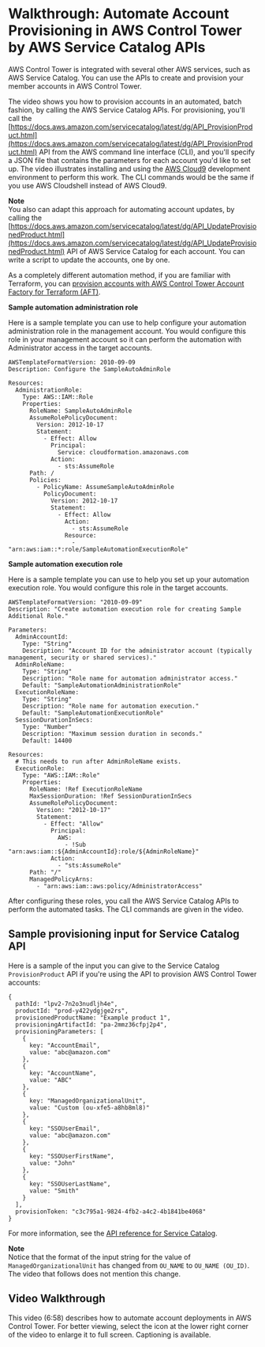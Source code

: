 # Walkthrough: Automate Account Provisioning in AWS Control Tower by AWS Service Catalog APIs<a name="automated-provisioning-walkthrough"></a>

AWS Control Tower is integrated with several other AWS services, such as AWS Service Catalog\. You can use the APIs to create and provision your member accounts in AWS Control Tower\.

The video shows you how to provision accounts in an automated, batch fashion, by calling the AWS Service Catalog APIs\. For provisioning, you'll call the [https://docs.aws.amazon.com/servicecatalog/latest/dg/API_ProvisionProduct.html](https://docs.aws.amazon.com/servicecatalog/latest/dg/API_ProvisionProduct.html) API from the AWS command line interface \(CLI\), and you'll specify a JSON file that contains the parameters for each account you'd like to set up\. The video illustrates installing and using the [AWS Cloud9](https://docs.aws.amazon.com/cloud9/latest/user-guide/welcome.html) development environment to perform this work\. The CLI commands would be the same if you use AWS Cloudshell instead of AWS Cloud9\.

**Note**  
You also can adapt this approach for automating account updates, by calling the [https://docs.aws.amazon.com/servicecatalog/latest/dg/API_UpdateProvisionedProduct.html](https://docs.aws.amazon.com/servicecatalog/latest/dg/API_UpdateProvisionedProduct.html) API of AWS Service Catalog for each account\. You can write a script to update the accounts, one by one\.

As a completely different automation method, if you are familiar with Terraform, you can [provision accounts with AWS Control Tower Account Factory for Terraform \(AFT\)](taf-account-provisioning.md)\.

**Sample automation administration role**

Here is a sample template you can use to help configure your automation administration role in the management account\. You would configure this role in your management account so it can perform the automation with Administrator access in the target accounts\.

```
AWSTemplateFormatVersion: 2010-09-09
Description: Configure the SampleAutoAdminRole

Resources:
  AdministrationRole:
    Type: AWS::IAM::Role
    Properties:
      RoleName: SampleAutoAdminRole
      AssumeRolePolicyDocument:
        Version: 2012-10-17
        Statement:
          - Effect: Allow
            Principal:
              Service: cloudformation.amazonaws.com
            Action:
              - sts:AssumeRole
      Path: /
      Policies:
        - PolicyName: AssumeSampleAutoAdminRole
          PolicyDocument:
            Version: 2012-10-17
            Statement:
              - Effect: Allow
                Action:
                  - sts:AssumeRole
                Resource:
                  - "arn:aws:iam::*:role/SampleAutomationExecutionRole"
```

**Sample automation execution role**

Here is a sample template you can use to help you set up your automation execution role\. You would configure this role in the target accounts\.

```
AWSTemplateFormatVersion: "2010-09-09"
Description: "Create automation execution role for creating Sample Additional Role."

Parameters:
  AdminAccountId:
    Type: "String"
    Description: "Account ID for the administrator account (typically management, security or shared services)."
  AdminRoleName:
    Type: "String"
    Description: "Role name for automation administrator access."
    Default: "SampleAutomationAdministrationRole"
  ExecutionRoleName:
    Type: "String"
    Description: "Role name for automation execution."
    Default: "SampleAutomationExecutionRole"
  SessionDurationInSecs:
    Type: "Number"
    Description: "Maximum session duration in seconds."
    Default: 14400

Resources:
  # This needs to run after AdminRoleName exists.
  ExecutionRole:
    Type: "AWS::IAM::Role"
    Properties:
      RoleName: !Ref ExecutionRoleName
      MaxSessionDuration: !Ref SessionDurationInSecs
      AssumeRolePolicyDocument:
        Version: "2012-10-17"
        Statement:
          - Effect: "Allow"
            Principal:
              AWS:
                - !Sub "arn:aws:iam::${AdminAccountId}:role/${AdminRoleName}"
            Action:
              - "sts:AssumeRole"
      Path: "/"
      ManagedPolicyArns:
        - "arn:aws:iam::aws:policy/AdministratorAccess"
```

After configuring these roles, you call the AWS Service Catalog APIs to perform the automated tasks\. The CLI commands are given in the video\.

## Sample provisioning input for Service Catalog API<a name="sample-sc-api-input"></a>

Here is a sample of the input you can give to the Service Catalog `ProvisionProduct` API if you're using the API to provision AWS Control Tower accounts:

```
{
  pathId: "lpv2-7n2o3nudljh4e",
  productId: "prod-y422ydgjge2rs",
  provisionedProductName: "Example product 1",
  provisioningArtifactId: "pa-2mmz36cfpj2p4",
  provisioningParameters: [
    {
      key: "AccountEmail",
      value: "abc@amazon.com"
    },
    {
      key: "AccountName",
      value: "ABC"
    },
    {
      key: "ManagedOrganizationalUnit",
      value: "Custom (ou-xfe5-a8hb8ml8)"
    },
    {
      key: "SSOUserEmail",
      value: "abc@amazon.com"
    },
    {
      key: "SSOUserFirstName",
      value: "John"
    },
    {
      key: "SSOUserLastName",
      value: "Smith"
    }
  ],
  provisionToken: "c3c795a1-9824-4fb2-a4c2-4b1841be4068"
}
```

For more information, see the [API reference for Service Catalog](https://docs.aws.amazon.com/servicecatalog/latest/dg/API_ProvisionProduct.html)\.

**Note**  
Notice that the format of the input string for the value of `ManagedOrganizationalUnit` has changed from `OU_NAME` to `OU_NAME (OU_ID)`\. The video that follows does not mention this change\.

## Video Walkthrough<a name="automated-provisioning-video"></a>

This video \(6:58\) describes how to automate account deployments in AWS Control Tower\. For better viewing, select the icon at the lower right corner of the video to enlarge it to full screen\. Captioning is available\.